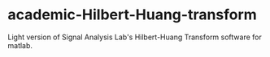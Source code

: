 # academic-Hilbert-Huang-transform
Light version of Signal Analysis Lab's Hilbert-Huang Transform software for matlab.
